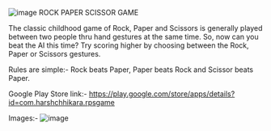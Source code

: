![image](https://user-images.githubusercontent.com/57714331/160575601-ece3d999-41f9-448c-9c01-2c264f6e389e.png)
ROCK PAPER SCISSOR GAME

The classic childhood game of Rock, Paper and Scissors is generally played between two people thru hand gestures at the same time. So, now can you beat the AI this time? Try scoring higher by choosing between the Rock, Paper or Scissors gestures.

Rules are simple:- Rock beats Paper, Paper beats Rock and Scissor beats Paper.

Google Play Store link:- https://play.google.com/store/apps/details?id=com.harshchhikara.rpsgame

Images:-
![image](https://user-images.githubusercontent.com/57714331/160575455-d2d10cfa-4e98-4ac9-8fa5-0aa9dde67686.png)
